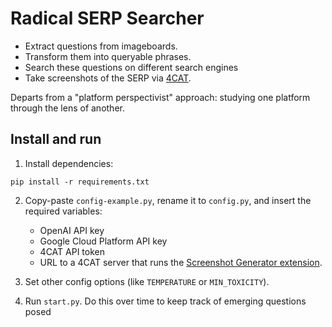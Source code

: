 # Radical SERP Searcher
- Extract questions from imageboards.
- Transform them into queryable phrases.
- Search these questions on different search engines
- Take screenshots of the SERP via [4CAT](https://github.com/digitalmethodsinitiative/4cat/). 

Departs from a "platform perspectivist" approach: studying one platform through the lens of another.

## Install and run
1. Install dependencies:

`pip install -r requirements.txt`

2. Copy-paste `config-example.py`, rename it to `config.py`, and insert the required variables:
   - OpenAI API key
   - Google Cloud Platform API key
   - 4CAT API token
   - URL to a 4CAT server that runs the [Screenshot Generator extension](https://github.com/digitalmethodsinitiative/4cat_web_studies_extensions).

3. Set other config options (like `TEMPERATURE` or `MIN_TOXICITY`).
4. Run `start.py`. Do this over time to keep track of emerging questions posed  
